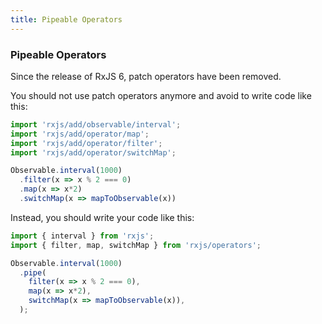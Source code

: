 ```yaml
---
title: Pipeable Operators
---
```

### Pipeable Operators

Since the release of RxJS 6, patch operators have been removed. 

You should not use patch operators anymore and avoid to write code like this:

```ts
import 'rxjs/add/observable/interval';
import 'rxjs/add/operator/map';
import 'rxjs/add/operator/filter';
import 'rxjs/add/operator/switchMap';

Observable.interval(1000)
  .filter(x => x % 2 === 0)
  .map(x => x*2)
  .switchMap(x => mapToObservable(x))
```

Instead, you should write your code like this:

```ts
import { interval } from 'rxjs';
import { filter, map, switchMap } from 'rxjs/operators';

Observable.interval(1000)
  .pipe(
    filter(x => x % 2 === 0),
    map(x => x*2),
    switchMap(x => mapToObservable(x)),
  );
```


